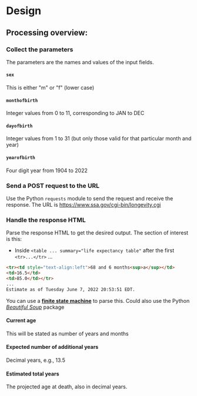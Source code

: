 # Design

## Processing overview:

### Collect the parameters
The parameters are the names and values of the input fields.

#### `sex`
This is either "m" or "f" (lower case)

#### `monthofbirth`
Integer values from 0 to 11, corresponding to JAN to DEC

#### `dayofbirth`
Integer values from 1 to 31
(but only those valid for that particular
month and year)

#### `yearofbirth`
Four digit year from 1904 to 2022

### Send a POST request to the URL
Use the Python `requests` module to send
the request and receive the response.
The URL is https://www.ssa.gov/cgi-bin/longevity.cgi

### Handle the response HTML
Parse the response HTML to get the desired output.
The section of interest is this:
- Inside `<table ... summary="life expectancy table"` after the first `<tr>...</tr>`
...
```html
<tr><td style="text-align:left">68 and 6 months<sup>a</sup></td>
<td>16.5</td>
<td>85.0</td></tr>
...
Estimate as of Tuesday June 7, 2022 20:53:51 EDT.
```
You can use a [**finite state machine**](https://en.wikipedia.org/wiki/Finite-state_machine)
to parse this.
Could also use the Python [*Beautiful Soup*](https://realpython.com/beautiful-soup-web-scraper-python/)
package


#### Current age
This will be stated as number of years and months

#### Expected number of additional years
Decimal years, e.g., 13.5

#### Estimated total years
The projected age at death, also in decimal years.

